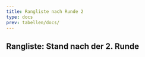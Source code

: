 ```yaml
---
title: Rangliste nach Runde 2
type: docs
prev: tabellen/docs/
---
```


## Rangliste: Stand nach der 2. Runde

